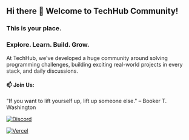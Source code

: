 ## Hi there 👋 Welcome to TechHub Community!

### This is your place.
### Explore. Learn. Build. Grow.

At TechHub, we've developed a huge community around solving programming challenges, building exciting real-world projects in every stack, and daily discussions.

#### 📫 Join Us:
"If you want to lift yourself up, lift up someone else." – Booker T. Washington
  
[<img alt="Discord" src="https://img.shields.io/discord/814219041614594078?color=%23c31265&label=Discord&style=for-the-badge"/>](https://kutt.it/techhub-invite)  
 

[<img alt="Vercel" src="https://tech-hub.org/assets/svg/vercel-logo.svg"/>](https://vercel.com/?utm_source=techhub-community&utm_campaign=oss)  
   
